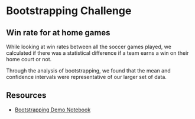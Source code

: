 # Bootstrapping Challenge

## Win rate for at home games

While looking at win rates between all the soccer games played, we calculated if there was a statistical difference if a team earns a win on their home court or not.

Through the analysis of bootstrapping, we found that the mean and confidence intervals were representative of our larger set of data.


## Resources

* [Bootstrapping Demo Notebook](bootstrap-demo.ipynb)
